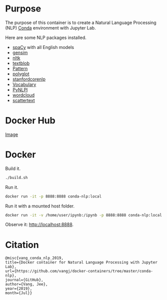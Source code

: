 # Purpose

The purpose of this container is to create a Natural Language Processing (NLP) [Conda](https://anaconda.org/) environment with Jupyter Lab.

Here are some NLP packages installed.

* [spaCy](https://spacy.io/) with all English models
* [gensim](https://radimrehurek.com/gensim/)
* [nltk](https://www.nltk.org/)
* [textblob](https://textblob.readthedocs.io/en/dev/)
* [Pattern](https://www.clips.uantwerpen.be/pages/pattern)
* [polyglot](https://github.com/aboSamoor/polyglot)
* [stanfordcorenlp](https://github.com/Lynten/stanford-corenlp)
* [Vocabulary](https://github.com/tasdikrahman/vocabulary)
* [PyNLPl](https://github.com/proycon/pynlpl)
* [wordcloud](https://github.com/amueller/word_cloud)
* [scattertext](https://github.com/JasonKessler/scattertext)

# Docker Hub

[Image](https://hub.docker.com/r/vangjee/conda-nlp)

# Docker

Build it.

```bash
./build.sh
```

Run it.

```bash
docker run -it -p 8888:8888 conda-nlp:local
```

Run it with a mounted host folder.

```bash
docker run -it -v /home/user/ipynb:/ipynb -p 8888:8888 conda-nlp:local
```

Observe it: [http://localhost:8888](http://localhost:8888).

# Citation

```
@misc{vang_conda_nlp_2019, 
title={Docker container for Natural Language Processing with Jupyter Lab}, 
url={https://github.com/vangj/docker-containers/tree/master/conda-nlp}, 
journal={GitHub},
author={Vang, Jee}, 
year={2019}, 
month={Jul}}
```
